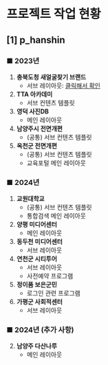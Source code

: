 # 프로젝트 작업 현황

## [1] p_hanshin

### ■ 2023년
1. **충북도청 새얼굴찾기 브랜드**  
   - 서브 레이아웃: [클릭해서 확인](https://fruityand.github.io/p_hanshin/2023brand/site/brand/sub.html)
2. **TTA 아카데미**
   - 서브 컨텐츠 템플릿
3. **영덕 사진DB**
   - 메인 레이아웃
4. **남양주시 전면개편**
   - (공통) 서브 컨텐츠 템플릿
5. **옥천군 전면개편**
   - (공통) 서브 컨텐츠 템플릿
   - 교육포털 메인 레이아웃

### ■ 2024년
1. **교원대학교**
   - (공통) 서브 컨텐츠 템플릿
   - 통합검색 메인 레이아웃
2. **양평 미디어센터**
   - 메인 레이아웃
3. **동두천 미디어센터**
   - 서브 레이아웃
4. **연천군 시티투어**
   - 서브 레이아웃
   - 사전예약 프로그램
5. **정이품 보은군민**
   - 로그인 관련 프로그램
6. **가평군 사회적센터**
   - 서브 레이아웃

### ■ 2024년 (추가 사항)
2. **남양주 다산나루**
   - 메인 레이아웃

